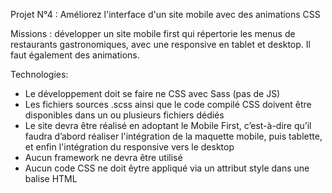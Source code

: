 Projet N°4 : Améliorez l'interface d'un site mobile avec des animations CSS 

Missions : développer un site mobile first qui répertorie les menus de restaurants gastronomiques, avec une responsive en tablet et desktop. Il faut également des animations.

Technologies: 
  - Le développement doit se faire ne CSS avec Sass (pas de JS)
  - Les fichiers sources .scss ainsi que le code compilé CSS doivent être disponibles dans un ou plusieurs fichiers dédiés
  - Le site devra être réalisé en adoptant le Mobile First, c’est-à-dire qu’il faudra d’abord réaliser l'intégration de la maquette mobile, puis tablette, et enfin l'intégration du responsive vers le desktop
  - Aucun framework ne devra être utilisé
  - Aucun code CSS ne doit êytre appliqué via un attribut style dans une balise HTML
